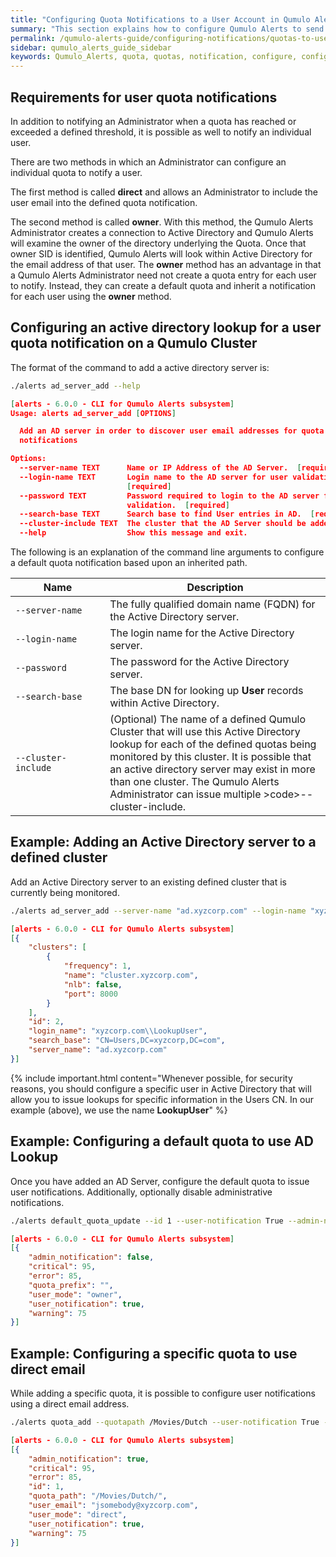 ```yaml
---
title: "Configuring Quota Notifications to a User Account in Qumulo Alerts"
summary: "This section explains how to configure Qumulo Alerts to send quota notifications from a Qumulo Core cluster to a user account."
permalink: /qumulo-alerts-guide/configuring-notifications/quotas-to-users.html
sidebar: qumulo_alerts_guide_sidebar
keywords: Qumulo_Alerts, quota, quotas, notification, configure, configuration
---
```


## Requirements for user quota notifications

In addition to notifying an Administrator when a quota has reached or exceeded a defined threshold, it is possible as well
to notify an individual user.

There are two methods in which an Administrator can configure an individual quota to notify a user. 

The first method is called **direct** and allows an Administrator to include the user email into the
defined quota notification.

The second method is called **owner**. With this method, the Qumulo Alerts Administrator creates a connection
to Active Directory and Qumulo Alerts will examine the owner of the directory underlying the Quota. Once that owner SID
is identified, Qumulo Alerts will look within Active Directory for the email address of that user. The **owner** method
has an advantage in that a Qumulo Alerts Administrator need not create a quota entry for each user to notify. Instead,
they can create a default quota and inherit a notification for each user using the **owner** method.

## Configuring an active directory lookup for a user quota notification on a Qumulo Cluster

The format of the command to add a active directory server is:

```bash
./alerts ad_server_add --help
```
```json
[alerts - 6.0.0 - CLI for Qumulo Alerts subsystem]
Usage: alerts ad_server_add [OPTIONS]

  Add an AD server in order to discover user email addresses for quota
  notifications

Options:
  --server-name TEXT      Name or IP Address of the AD Server.  [required]
  --login-name TEXT       Login name to the AD server for user validation.
                          [required]
  --password TEXT         Password required to login to the AD server for user
                          validation.  [required]
  --search-base TEXT      Search base to find User entries in AD.  [required]
  --cluster-include TEXT  The cluster that the AD Server should be added to.
  --help                  Show this message and exit.
```
The following is an explanation of the command line arguments to configure a default quota notification based upon an inherited path.

<table>
  <colgroup>
    <col span="1" style="width: 30%;">
    <col span="1" style="width: 70%;">
  </colgroup>
<thead>
  <tr>
    <th>Name</th>
    <th>Description</th>
  </tr>
</thead>
<tbody>
  <tr>
    <td><code>--server-name</code></td>
    <td>The fully qualified domain name (FQDN) for the Active Directory server.</td>
  </tr>
  <tr>
    <td><code>--login-name</code></td>
    <td>The login name for the Active Directory server.</td>
  </tr>
  <tr>
    <td><code>--password</code></td>
    <td>The password for the Active Directory server.</td>
  </tr>
  <tr>
    <td><code>--search-base</code></td>
    <td>The base DN for looking up <b>User</b> records within Active Directory.</td>
  </tr>
  <tr>
    <td><code>--cluster-include</code></td>
    <td>(Optional) The name of a defined Qumulo Cluster that will use this Active Directory lookup for each of the defined quotas being monitored by this cluster. It is possible that an active directory server may exist in more than one cluster. The Qumulo Alerts Administrator can issue multiple >code>--cluster-include</code>.</td>
  </tr>
</tbody>
</table>

## Example: Adding an Active Directory server to a defined cluster

Add an Active Directory server to an existing defined cluster that is currently being monitored.

```bash
./alerts ad_server_add --server-name "ad.xyzcorp.com" --login-name "xyzcorp.com\LookupUser" --password XXYYZZ --search-base "CN=Users,DC=xyzcorp,DC=com" --cluster-include cluster.xyzcorp.com
```
```json
[alerts - 6.0.0 - CLI for Qumulo Alerts subsystem]
[{
    "clusters": [
        {
            "frequency": 1,
            "name": "cluster.xyzcorp.com",
            "nlb": false,
            "port": 8000
        }
    ],
    "id": 2,
    "login_name": "xyzcorp.com\\LookupUser",
    "search_base": "CN=Users,DC=xyzcorp,DC=com",
    "server_name": "ad.xyzcorp.com"
}]

```

{% include important.html content="Whenever possible, for security reasons, you should configure a specific user in Active Directory that will allow you to issue lookups for specific information in the Users CN. In our example (above), we use the name <b>LookupUser</b>" %}

## Example: Configuring a default quota to use AD Lookup

Once you have added an AD Server, configure the default quota to issue user notifications. Additionally, optionally disable
administrative notifications.

```bash
./alerts default_quota_update --id 1 --user-notification True --admin-notification False
```
```json
[alerts - 6.0.0 - CLI for Qumulo Alerts subsystem]
[{
    "admin_notification": false,
    "critical": 95,
    "error": 85,
    "quota_prefix": "",
    "user_mode": "owner",
    "user_notification": true,
    "warning": 75
}]

```

## Example: Configuring a specific quota to use direct email

While adding a specific quota, it is possible to configure user notifications using a direct email address.

```bash
./alerts quota_add --quotapath /Movies/Dutch --user-notification True --user-mode direct --user-email jsomebody@xyzcorp.com --cluster-include cluster.xyzcorp.com
```
```json
[alerts - 6.0.0 - CLI for Qumulo Alerts subsystem]
[{
    "admin_notification": true,
    "critical": 95,
    "error": 85,
    "id": 1,
    "quota_path": "/Movies/Dutch/",
    "user_email": "jsomebody@xyzcorp.com",
    "user_mode": "direct",
    "user_notification": true,
    "warning": 75
}]

```
